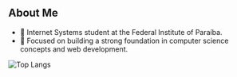 ## About Me
- 📖 Internet Systems student at the Federal Institute of Paraíba.
- 🎯 Focused on building a strong foundation in computer science concepts and web development.

![Top Langs](https://github-readme-stats.vercel.app/api/top-langs/?username=DaviAlencar2&layout=compact&theme=dark)

